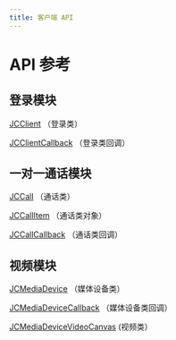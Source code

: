 ```yaml
---
title: 客户端 API
---
```

# API 参考

## 登录模块

[JCClient](https://developer.juphoon.com/portal/reference/V2.1/windows/html/a01b672a-1c8a-18a7-b550-727bbcad2f52.htm)
（登录类）

[JCClientCallback](https://developer.juphoon.com/portal/reference/V2.1/windows/html/329abfbc-bd28-8240-16ce-1c039e4ecea8.htm)
（登录类回调）

## 一对一通话模块

[JCCall](https://developer.juphoon.com/portal/reference/V2.1/windows/html/c134a0d9-74d2-4872-28ed-5b62b207aa8c.htm)
（通话类）

[JCCallItem](https://developer.juphoon.com/portal/reference/V2.1/windows/html/0267696e-79ee-8d46-c086-3c071a2b2b3a.htm)
（通话类对象）

[JCCallCallback](https://developer.juphoon.com/portal/reference/V2.1/windows/html/25bca4ea-ad43-2cbb-42a8-b4e626739711.htm)
（通话类回调）

## 视频模块

[JCMediaDevice](https://developer.juphoon.com/portal/reference/V2.1/windows/html/44061500-01cf-bbba-4f4a-2d0366b0b2c7.htm)
（媒体设备类）

[JCMediaDeviceCallback](https://developer.juphoon.com/portal/reference/V2.1/windows/html/3a00aa12-4e18-cf90-4610-b2c9c63b7a7b.htm)
（媒体设备类回调）

[JCMediaDeviceVideoCanvas](https://developer.juphoon.com/portal/reference/V2.1/windows/html/6a5b853c-d890-c30e-d236-5728d789ace1.htm)
(视频类）
